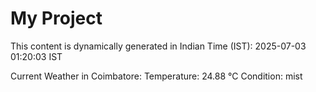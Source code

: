 # My Project

This content is dynamically generated in Indian Time (IST): 2025-07-03 01:20:03 IST


Current Weather in Coimbatore:
Temperature: 24.88 °C
Condition: mist
